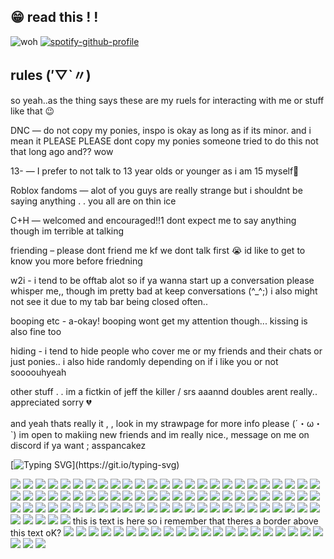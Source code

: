 ##  😁 read this ! !

   ![woh](https://64.media.tumblr.com/e7c24c28a0391894db220f4fb9dc05d4/6b194b5042573efe-18/s500x750/03c06ed1da98c2821011de1ee5e1ffeff9de3c00.pnj)                                [![spotify-github-profile](https://spotify-github-profile.kittinanx.com/api/view?uid=9zxx0pmsegu9seluh3kb8hgxg&cover_image=true&theme=default&show_offline=false&background_color=121212&interchange=false&bar_color=c56d1b&bar_color_cover=false)](https://github.com/kittinan/spotify-github-profile)
## rules (′▽`〃)
so yeah..as the thing says these are my ruels for interacting with me or
stuff like that 😉

DNC — do not copy my ponies, inspo is okay as long as if its minor. and i mean it PLEASE PLEASE dont copy my ponies someone tried to do this not that long ago and?? wow

13- — I prefer to not talk to 13 year olds or younger as i am 15 myself🥲

Roblox fandoms — alot of you guys are really strange but i shouldnt be saying anything . . you all are on thin ice

C+H — welcomed and encouraged!!1 dont expect me to say anything though im terrible at talking

friending – please dont friend me kf we dont talk first 😭 id like to get to know you more before friedning

w2i - i tend to be offtab alot so if ya wanna start up a conversation please whisper me,, though im pretty bad at keep conversations (^_^;) i also might not see it due to my tab bar being closed often..

booping etc - a-okay! booping wont get my attention though... kissing is also fine too

hiding - i tend to hide people who cover me or my friends and their chats or just ponies.. i also hide randomly depending on if i like you or not soooouhyeah 

other stuff . .
im a fictkin of jeff the killer / srs aaannd doubles arent really.. appreciated sorry 💔

and yeah thats really it , , look in my strawpage for more info please (´・ω・`) im open to makiing new friends and im really nice., message on me on discord if ya want ; asspancakez 

[![Typing SVG](https://readme-typing-svg.demolab.com/?lines=look+down+there+...;+its+my+STAMPS!!)](https://git.io/typing-svg)

![](https://64.media.tumblr.com/19e97311350c5c1fdc95f566321a64eb/b6763e9c0bb4f89e-9b/s100x200/15c648dd8520a4ddb75f9a862a17d4f048e7ac59.gifv) ![](https://64.media.tumblr.com/e72e0355da08125c85d4dab9f9d35952/b6763e9c0bb4f89e-ab/s100x200/9d38a4557dd9903ceb2061d4435e2c745f8364e7.pnj) ![](https://64.media.tumblr.com/f67729b767871254471edfe8b4a02491/fa0f9ebc2e81ae1f-71/s250x400/757f8ef8cad343cc5512663c287090578e8daefb.pnj) ![](https://64.media.tumblr.com/eb013f5f825154ed02212bec4148e53c/8d6e503f3bdd6453-4c/s100x200/5d19085652995f6483b718d962267a9f7910094f.gifv) ![](https://64.media.tumblr.com/5633c8c9c35475a2d431ea50aa581b98/b6763e9c0bb4f89e-e5/s100x200/5f54ce33abf5660953fafef7b83b23fab74d4f3e.gifv) ![](https://64.media.tumblr.com/0d89b855e75d5004aeb8e3eadc8729fe/89acd915911ac983-83/s250x400/33d6ec683028c8771bd2a43e12370e87e7a4e267.pnj) ![](https://64.media.tumblr.com/799e119c2025ea9b59018f26a952b298/d20fac0986506f10-ac/s100x200/81f8dba7995ab87ab78398040ef3a7b2032c2a09.pnj) ![](https://64.media.tumblr.com/9f900bc16b6a2c901480acbe0bb4b75d/6a924f54b107777b-ba/s100x200/e361d65bda25aa7069781acd973e58b291054343.gifv) ![](https://64.media.tumblr.com/12993f6788fd96cb63d4ff14b50b0dc4/6a924f54b107777b-72/s100x200/4198b8351b9b4235083829de98e37a3c854c7b37.gifv) ![](https://64.media.tumblr.com/b98b47c925b6b77b34179f770bb32e11/577528e6321b868a-c5/s250x400/bcd32fa5b9c76b7204c4f1dad8f211264fa99668.pnj) ![](https://64.media.tumblr.com/e518fa52b2d2d95751ffa3095d9f6dac/56a4a6749f00fb6d-3b/s100x200/0d6cf0eee69a127f82bf786fb07be4b65775c68e.gifv) ![](https://64.media.tumblr.com/9de2f71ea25f1cd61b4291cb707ee285/56a4a6749f00fb6d-53/s100x200/dd270633b1570aed4004a968ff5391239fc7491a.pnj) ![](https://64.media.tumblr.com/47f20c819223a57ac78b850149efe1b7/bae77f3745404b8d-32/s250x400/c4ebf84475d8fcdf053928a31bcc3066e0ef255a.gifv) ![](https://64.media.tumblr.com/cf4d2f979eeb2f2f03eb0c12b3f7c5c4/bae77f3745404b8d-67/s250x400/6797e31e69991b09669efe8c0ba113618b8375f2.gifv) ![](https://64.media.tumblr.com/2c6d070e4938230b38d3b9b147fd3b0c/bae77f3745404b8d-49/s250x400/93c651d1f1c797eff46800c93a06f84b6435d561.gifv) ![](https://64.media.tumblr.com/2e279ee6612c26a56ca2469c226bb9db/280391ef11f3d718-38/s100x200/aa44304880d2c3d77470a09ef1c9aa046070f272.pnj) ![](https://64.media.tumblr.com/da3c9c1f8960fca5f598dc47cbec8fd9/37777c07c7c048ea-a8/s100x200/ff9f93a6ab00c5938ff1b4801b9433f53f0c4e67.gifv) ![](https://64.media.tumblr.com/1f30607fdd3c5409956502843a421b60/843b931af0c96714-b0/s100x200/3935927f153a094d61dfdd54d7f74d4d2720b568.gifv) ![](https://64.media.tumblr.com/66be78981d48a18392116c3fa952fca8/4563b7e1e7a264b5-ee/s100x200/9870bbc7b1e3f30f3fa2807e9b55dc9575b93bc0.gifv) ![](https://64.media.tumblr.com/365034bb19b1841eb7aa91ba7be3ef92/79d8b316934d24c3-97/s100x200/bb27f0557cfd699b30b2187e5ef77e52bc8d239b.pnj) ![](https://64.media.tumblr.com/b04c6252afbd977e21f842448848dd06/dd851ed67dd48774-6d/s100x200/398cafff0252e46dc62b6cfd2b03f792b9d1f562.gifv) ![](https://64.media.tumblr.com/ad845412f905a2a032a92a9b339dd94a/7f78cffc7fed9d15-0b/s100x200/f62cd109dd4a54110ca3a04aa2d60fe170dbc60b.gifv) ![](https://64.media.tumblr.com/decf7a496d07db705270ba3c26c472fc/7f78cffc7fed9d15-9d/s100x200/6eabfab23b000dbc1137d355e12dde8e18024d0d.gifv) ![](https://64.media.tumblr.com/f6b4fc8818461079b524fea70ec9f761/087f7b32db4aa7d3-ba/s100x200/732f4c10a596f93f0c7b2af6d5e7c589e4a2d65c.gifv) ![](https://64.media.tumblr.com/c6259e15bec02a4fc0de3bf032a81798/df98e480e86d2b82-ab/s100x200/a25a259f375cd5ad460f10dc0096e9b3ca1aeae7.pnj) ![](https://64.media.tumblr.com/20def6f0395884190de77d128e4b51fe/6eac0cbc1027da31-82/s100x200/aa4775365f1a330c74dba7bef296ed0049545005.pnj) ![](https://64.media.tumblr.com/2adf670038f13d7eaf00483a858682b3/75cc112f7b272e92-2a/s100x200/15da97f0f210894949f603c4e5133b6db6e8315c.pnj) ![](https://64.media.tumblr.com/350f1ef0a2606ea6c8210974e8135e34/3c7512c789785a26-99/s100x200/ee7b1fb477672683a8e87bcb7d81a7750a8414a0.pnj) ![](https://64.media.tumblr.com/38441dd588e4ced837c56e592b179792/3c7512c789785a26-8e/s100x200/2f57b5d29bc207d791581c095196c35f51116127.gifv) ![](https://64.media.tumblr.com/558da126d92e97a87c51ee1fcbd7d651/ff58a3af22f3bbb7-de/s100x200/e33c4309b6e5b7ec34a57b2895abb16cd514ec9e.pnj) ![](https://64.media.tumblr.com/dc26f751d293e04dfc9bbd43b5759564/01e05d31525e3eba-1e/s100x200/a907004bd7e609fea8f72b617ed93b6bd450e38e.jpg) ![](https://64.media.tumblr.com/15e119c0d599617dcc61adc376023066/01e05d31525e3eba-03/s100x200/0704e6859ccc2e8a26a47bf1b6cde292c52717dc.jpg) ![](https://64.media.tumblr.com/c509d7190afd1e5e06e8cd13be54cd42/01e05d31525e3eba-0e/s100x200/dd55678e3ce3b8290f3280928c7277fbd8d274b5.jpg) ![](https://64.media.tumblr.com/d4f949889426d3b9d58ad03cf811594b/562bc653002dd72e-8e/s250x400/ebd3085a77763065f5878c331b5627c1f6bdb187.gifv) ![](https://64.media.tumblr.com/3b96208a6dde8bfa398ce90d1f6f60c5/562bc653002dd72e-e9/s250x400/01921a2227ffe2d59f227efc55dea044c04c9e45.gifv) ![](https://64.media.tumblr.com/c2af32085fb05ac3c75f06fcc8ed23e5/2392e7c1f6f7c3e5-5f/s100x200/c3b91e124f5e8a8f6198e696769c1f56161341b6.pnj) ![](https://64.media.tumblr.com/6529a2b58fe2bcf46cc9540f4578b9be/ec8f693b87536b40-be/s100x200/01f041d353a78ad6d2d6b01e9e7b982d3e58c939.pnj) ![](https://64.media.tumblr.com/43a8df32ad36a5eba98f44f4763fdb58/ec8f693b87536b40-a2/s100x200/2eff3ed3c007fd7760288930f9f900362df5c960.pnj) ![](https://64.media.tumblr.com/b7d039eb2437b9f9a789783227b65098/b19cce71d4645222-56/s100x200/8954ebbc8c02309b14666a8ee773263ce3a9f5e0.pnj) ![](https://64.media.tumblr.com/0be0b7bad86c2e1ae03e929fcb705525/b19cce71d4645222-5f/s100x200/38775d3311301c3ec13dc96b398066e7e9853ace.pnj) ![](https://64.media.tumblr.com/db5123b0cef8a86da85f106364165aa5/b19cce71d4645222-b2/s100x200/97afbd148c7d60db66e2072cf4e7e929bbce5330.pnj) ![](https://64.media.tumblr.com/acf210f718c74e36c929a9da06d5c2d9/070c0179b2e69ac9-d5/s100x200/d3c98b82d7e547b91395abf66b0a4c444fa4d659.pnj) ![](https://64.media.tumblr.com/39eb57caf6156cf63747b25eeedb4dfd/070c0179b2e69ac9-a2/s100x200/0ed37f861dbc205212deb7288fa06b08c0f314a4.pnj) ![](https://64.media.tumblr.com/5b6a0ba05ddcc60fe5c3b405c9798690/99b03e9f0218f144-f2/s250x400/f69663f5d0c598a3c979a78787a48d18e9ffafe8.gifv) ![](https://64.media.tumblr.com/b2d491661cb1e9adc415b67da215bbd5/99b03e9f0218f144-b9/s250x400/f96bc2c6aa4b5abd056b859f66844ea010243624.gifv) ![](https://64.media.tumblr.com/29e5112e70f150e13d2de67c769549da/bfaaeb60d3ffc0b4-e1/s100x200/0a1b3b5a9ac4f758e4c6b9ea3fa99ab1080f66e8.pnj) ![](https://64.media.tumblr.com/6ed23ca6128564e49d37ec774b145984/6af461a3f6e93104-32/s100x200/0cb1f63ec6820c15e2d5617d6598fd88533b6db2.jpg) ![](https://64.media.tumblr.com/85e11c78dfa6f121dce4e597fe08e9bf/3347c16333dd2347-27/s100x200/c0cb46d7c29f76ceda20d7c94ead05665f7e3de9.gifv) ![](https://64.media.tumblr.com/d0744daa5eb2bb40b22b2cec4bb84a86/8c49db604b0f3002-12/s100x200/7937c0b6bc1f3ac79ac0f80b0ee95460d1627230.pnj) ![](https://64.media.tumblr.com/c67c70cdcab7bf9925ce28769feb5f24/8c49db604b0f3002-a4/s100x200/2e82471bab3f9d9a8b029c7b3e30cf4594fb5836.gifv) ![](https://64.media.tumblr.com/13cc094fe9b7c50e0c0a2ed66fc0acfd/68ac1049942f2da4-b7/s100x200/42940b1d470c828710404a43f0a8a236c06061f3.pnj) ![](https://64.media.tumblr.com/ef27b3d57c6dbfb976d43d470c4113e2/4563b7e1e7a264b5-fb/s100x200/4f7a7ce16fd8a68db36cb2e6f3eb696ec22f9554.gifv) ![](https://64.media.tumblr.com/a11cda724a2e67ba095e33af2d135a15/ec8923cd04bc0a16-02/s100x200/6f73444390a6f1f3becc1fa719064a8b53b16640.webp) ![](https://64.media.tumblr.com/ad730e56d076dc676f9bd90fbf16626c/ec8923cd04bc0a16-79/s100x200/2411fba3771eb6a531a48794da1a01c5636bfb1d.webp) ![](https://64.media.tumblr.com/942111ffd6d607d9f0cb5f723b673af9/3f276edd9a282d13-af/s100x200/f23c4942601a8457e9d7d0bcc5134cdd53ffa3f4.pnj) ![](https://64.media.tumblr.com/ffe9aa2a8509cdc4041bea613d206edd/898f845506626c62-94/s100x200/d0a642b1ae588931d28114d8d6f99e9d555ad5e5.gifv)  ![](https://64.media.tumblr.com/9f7aa7377efe3125cd1b656005fafed6/c269689ff15e8bee-a6/s100x200/6ab457b118e3c9a82d0cfada410bce1dfcb48e67.gifv)   ![](https://64.media.tumblr.com/4edba2d9d105f7afae27739cf85a54fc/8574ac30b86e31bd-8d/s250x400/f6f7a3634142430eb2a7c118a71999fad642a971.gifv) ![](https://64.media.tumblr.com/102cd6dc1b05d63b2a47989b35df6e0e/8574ac30b86e31bd-ba/s100x200/6b86d1b27cc13db3bd391b5f3ba099c5b6a4136f.gifv) ![](https://64.media.tumblr.com/90f75dece5d0c3b326f916685ecbca68/daa0fddf21ff9628-97/s100x200/46993d61968f87fea04340325024bcea15ca0b70.pnj) ![](https://64.media.tumblr.com/43dbe2f8c20352f9452c41bf45694b68/8c49db604b0f3002-f5/s100x200/5b48c00b9599cf998d1fe43798c9165f7e2bebc0.pnj) ![](https://64.media.tumblr.com/9643f80e224cecbca7e755010568c90a/6db96f7ecd419257-8a/s100x200/06604ba94377b484fc28acff056722fc2992e5c3.pnj) ![](https://64.media.tumblr.com/7f4a9d084ca06dc43fabb3b9e724d1e1/1172a51b22131685-2a/s100x200/bde3d651ba7a59231edb052bce9ce25563f2cc70.pnj) ![](https://64.media.tumblr.com/87c48fb4f1826079ed3c50bda96f11c0/fddcf9c041d8da0a-64/s100x200/a52a0995784a8cb439a098e9685ce167f5c88ea2.pnj) ![](https://64.media.tumblr.com/851a76e63524d361b629a6823e68fcfd/fddcf9c041d8da0a-c0/s100x200/7342361901e7bb245aabffead805104f5c70cd75.pnj) ![](https://64.media.tumblr.com/fd4792a5ec2f90d71481bf24c5958690/a0fb739b2be83835-6d/s100x200/f99fb2e7dc59cc75961b7027206da925cfa615c4.gifv) ![](https://64.media.tumblr.com/ad7402b24fa3810f24e0aea2137a0a57/24fff7eadc4ff7fa-9f/s100x200/77c05fc276a0eee923beb413d4d7741b64503ff7.pnj) ![](https://64.media.tumblr.com/c1b6ad632bfddc46f35348d52f337871/19860a33ea26d13c-01/s100x200/3af53f6b6b39af097dc3a4a7519106034471e367.pnj) ![](https://64.media.tumblr.com/ccd2a1ff6cd6ea4f12947ae35a3628f1/eb923cccbc6b47aa-8b/s100x200/d4172d7970c7b270e865d91823311428919367a7.pnj) ![](https://64.media.tumblr.com/02640696e71539ba85ef520145f2a48b/eb923cccbc6b47aa-be/s100x200/efb565f19fa06a4658895a5caf19edef089babed.pnj) ![](https://64.media.tumblr.com/87f2731538828e750da25144a2537d98/eb923cccbc6b47aa-4d/s100x200/658cfad7a1620dc81c0a5b781f99507cab028dfd.pnj) ![](https://64.media.tumblr.com/12e32b015dd7f50c16f2901405366f37/9cd07e945fcf6381-4c/s100x200/22f382d858f3c72dabb79fcf2719f29633dd9783.gifv) ![](https://64.media.tumblr.com/3460560faa91fac37289bb88d835482b/7ea3edcc97619d32-fe/s100x200/c538c77e5d5bba40d09aafbaefd78ee28c54493c.pnj) ![](https://64.media.tumblr.com/2d422920473364fad4f5723d0b3c49d6/7ea3edcc97619d32-15/s100x200/c208837b925d7e5370a34290f881f69385387fce.pnj) ![](https://64.media.tumblr.com/c9787df51671f8aa27207e7ffb167ad4/82001386e073b2d8-1c/s100x200/c7642f9a1f5cdfe3d4b4576fa20140eb4b424ce8.gifv) ![](https://64.media.tumblr.com/16b2e219ca95ad8174bfa1ae2acc77d8/6f95268870700232-64/s100x200/6e36c35af71132108a40c931496fcb0c1c0dcc32.gifv) ![](https://64.media.tumblr.com/d7708645e28e3b8d4d766877418f279d/9aa7315cc699b6c7-f1/s100x200/1389f59cc0f906cb7d651a57a05d7e943c645bde.gifv) ![](https://64.media.tumblr.com/51b10da28011366b3d497894bd68280d/9aa7315cc699b6c7-3b/s100x200/0d4d8c28fa5e2e30b394f84b745ee4e776de146c.gifv) ![](https://64.media.tumblr.com/ea0df76d9bfbfffc851e88acb748fdac/0c05531200d1063b-9e/s100x200/1080a12afa3365de371feb4d74d8315365f4f303.pnj)                                                                                                                                                                                                           ![](https://64.media.tumblr.com/e77c81ec81f5b3c022553ea467f091d8/3f276edd9a282d13-2d/s2048x3072/8a7dadd9334e4a2a94494baf405f3952fc7ec334.jpg)
 this is text is here so i remember that theres a border above this text oK? ![](https://64.media.tumblr.com/34ec925de8b659e4baecb53bb6476e4d/4563b7e1e7a264b5-5e/s250x400/3918f24a86550820d6c75a2649ce6eec02382293.gifv) ![](https://64.media.tumblr.com/a3dfebfdb0b3385181764690326087eb/4563b7e1e7a264b5-4d/s250x400/989d5571e36e3bcad110cc52667b19bc1d17682d.gifv) ![](https://64.media.tumblr.com/0a45cf7f4542f410cc8eb88632ff19d1/5732e589548c1c67-13/s250x400/af1720b5b4b744b5c422d1a88acad577cca56b36.gifv) ![](https://64.media.tumblr.com/7d9ae8faad76e48f68dfbbd32ee910de/5732e589548c1c67-34/s250x400/d13bf029d3e13be8cdb1c4839c8e0180c6cf1912.gifv) ![](https://64.media.tumblr.com/a3b90309eb773be47b6375c97d90b2ca/cae12fa3e15bd262-21/s250x400/7c7b8f2541622ba921539fbe16c65e3cee42c941.gifv) ![](https://64.media.tumblr.com/c8215ecb96efcfbe2a0476143745c583/b18aff3ce9323114-33/s250x400/e7ff04c259a04e32c4a92aeca9f9b60ff5d20819.gifv) ![](https://64.media.tumblr.com/b798d8750887082d9e95cbb078ab4626/6eac0cbc1027da31-8b/s250x400/90defaa865e48391b6c2fa125e67d49823117221.gifv) ![](https://64.media.tumblr.com/a319330ee6ef52157603217602c5b09f/e69ada103ddfcdc2-a8/s250x400/11b2188bf958f392ad7fe03c1aa251fee9ac0913.gifv) ![](https://64.media.tumblr.com/c6ef74a02d80e01db85641211fd24c2f/232c137d8eadfebc-11/s250x400/93b9226f59cf6bc9239398923e02a80092648b4b.webp) ![](https://64.media.tumblr.com/c2df9cbf9a57ce98fb2cf65fdccfdeaf/bfaaeb60d3ffc0b4-85/s250x400/046438a9182bf7fd2c584c8cea1ab232c97f43d1.gifv) ![](https://64.media.tumblr.com/4ad6885e96c2bc10a9c2cff7ef73b69d/bfaaeb60d3ffc0b4-eb/s250x400/dd72c06dc76bb6cc0ec754e1757acb943b9ce3c8.gifv) ![](https://64.media.tumblr.com/e8412b6f59f30915aa0b53180eedb00d/68ac1049942f2da4-3e/s250x400/8b47755d6f31b8f7806f7914453fe0dff6f19db3.gifv) ![](https://64.media.tumblr.com/afa8a317d72270591610b1a7ff2873a6/712e794bff568974-24/s250x400/602b6840cfce9fb8a06db23319a92bf842f54375.gifv) ![](https://64.media.tumblr.com/fb3387b785f421a4b45795c6fcf9b1e6/712e794bff568974-3c/s250x400/e1addb0d0c8f154445c7b9dc75f46f8eb7993233.webp) ![](https://64.media.tumblr.com/9dedec69a1e2155da245426364ad3cc9/e6425a19f59517be-49/s250x400/1ac20d0c2ebae5b4bcb539c7f748a965bcd5d428.gifv) ![](https://64.media.tumblr.com/1da9211021bd45bbb4b1cd131bb4bf43/e82a9758aa9a0ad9-7f/s250x400/bdd84c3549812733c39440682d1a1c359f8d56df.gifv) ![](https://64.media.tumblr.com/4cbd592a65b858f4536bb3e0eaff681e/a12f29e441283a05-4c/s250x400/c069fa0e0f2e1a4d1a6ea87f0be8df44162ce84a.gifv) ![](https://64.media.tumblr.com/3487ce10f32683c146108c52d1fee75c/a12f29e441283a05-be/s250x400/6c346eb5eca3b172ba29b28687d0425d73f5f5ea.gifv) ![](https://64.media.tumblr.com/21098ca980710bbfa7614ea8b3ea6d10/a12f29e441283a05-8f/s250x400/f2780d2b18167d516f3c83ee0bf8c03cdbe04430.gifv) ![](https://64.media.tumblr.com/eb5584bfd88bda5e80da7a7ec814eca1/6c0f91c1af4ee0a2-38/s250x400/06975540ee53526281ff8778cc6393a30fac4af2.gifv)  ![](https://64.media.tumblr.com/a4e1f92fcfdc89dd482b3f57ac251bd3/cae7cabe6833fef0-8d/s250x400/834dc11f36b00049111e94a8ed14e215cf2d1a19.gifv) ![](https://64.media.tumblr.com/8dda5ba72621fc2fa366c999471a54fb/45b4d6d739d73f11-b5/s250x400/fa6185e9c08bed4b6d44201664be8f0b71d554db.gifv) ![](https://64.media.tumblr.com/1a740b1f7b1db639ee768f7b24cba6e2/4b6f6e0b37075699-c2/s250x400/1b674dfb5e9e05a56847543942b43c3a4e08b25a.gifv) ![](https://64.media.tumblr.com/1d4dfaf33af5242b169439b90f6f469d/4b6f6e0b37075699-c1/s250x400/f20449f52069ece02024694a25cb4f359e39fbd6.webp)
